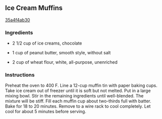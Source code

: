 ## Ice Cream Muffins

[35a4f4ab30](http://www.food.com/recipe/ice-cream-muffins-45423)

### Ingredients

 - 2 1/2 cup of ice creams, chocolate

 - 1 cup of peanut butter, smooth style, without salt

 - 2 cup of wheat flour, white, all-purpose, unenriched

### Instructions

Preheat the oven to 400 F. Line a 12-cup muffin tin with paper baking cups. Take ice cream out of freezer until it is soft but not melted. Put in a large mixing bowl. Stir in the remaining ingredients until well-blended. The mixture will be stiff. Fill each muffin cup about two-thirds full with batter. Bake for 18 to 20 minutes. Remove to a wire rack to cool completely. Let cool for about 5 minutes before serving.